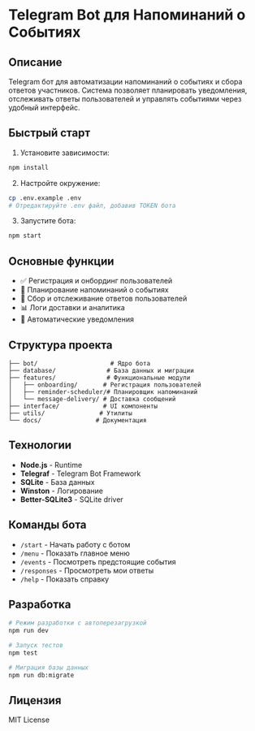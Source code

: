 # Telegram Bot для Напоминаний о Событиях

## Описание

Telegram бот для автоматизации напоминаний о событиях и сбора ответов участников. Система позволяет планировать уведомления, отслеживать ответы пользователей и управлять событиями через удобный интерфейс.

## Быстрый старт

1. Установите зависимости:
```bash
npm install
```

2. Настройте окружение:
```bash
cp .env.example .env
# Отредактируйте .env файл, добавив TOKEN бота
```

3. Запустите бота:
```bash
npm start
```

## Основные функции

- ✅ Регистрация и онбординг пользователей
- 📅 Планирование напоминаний о событиях
- 💬 Сбор и отслеживание ответов пользователей
- 📊 Логи доставки и аналитика
- 🔔 Автоматические уведомления

## Структура проекта

```
├── bot/                    # Ядро бота
├── database/              # База данных и миграции
├── features/              # Функциональные модули
│   ├── onboarding/       # Регистрация пользователей
│   ├── reminder-scheduler/# Планировщик напоминаний
│   └── message-delivery/ # Доставка сообщений
├── interface/            # UI компоненты
├── utils/               # Утилиты
└── docs/               # Документация
```

## Технологии

- **Node.js** - Runtime
- **Telegraf** - Telegram Bot Framework
- **SQLite** - База данных
- **Winston** - Логирование
- **Better-SQLite3** - SQLite driver

## Команды бота

- `/start` - Начать работу с ботом
- `/menu` - Показать главное меню
- `/events` - Посмотреть предстоящие события
- `/responses` - Просмотреть мои ответы
- `/help` - Показать справку

## Разработка

```bash
# Режим разработки с автоперезагрузкой
npm run dev

# Запуск тестов
npm test

# Миграция базы данных
npm run db:migrate
```

## Лицензия

MIT License